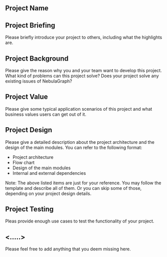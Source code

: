 ## Project Name

## Project Briefing

Please briefly introduce your project to others, including what the highlights are.

## Project Background

Please give the reason why you and your team want to develop this project. What kind of problems can this project solve? Does your project solve any existing issues of NebulaGraph?

## Project Value

Please give some typical application scenarios of this project and what business values users can get out of it.

## Project Design

Please give a detailed description about the project architecture and the design of the main modules. You can refer to the following format:

* Project architecture
* Flow chart
* Design of the main modules
* Internal and external dependencies

Note: The above listed items are just for your reference. You may follow the template and describe all of them. Or you can skip some of those, depending on your project design details.

## Project Testing

Pleas provide enough use cases to test the functionality of your project.

## <.....>

Please feel free to add anything that you deem missing here.